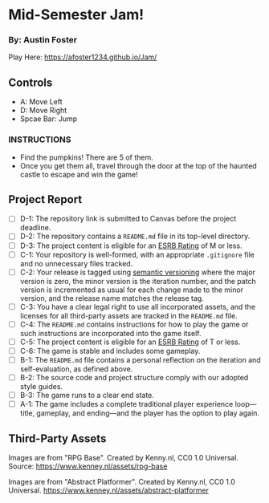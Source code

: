 # Mid-Semester Jam!
### By: Austin Foster
Play Here: https://afoster1234.github.io/Jam/

## Controls
* A: Move Left
* D: Move Right
* Spcae Bar: Jump

### INSTRUCTIONS
* Find the pumpkins! There are 5 of them. 
* Once you get them all, travel through the door at the top of the haunted castle to escape and win the game!

## Project Report

- [ ] D-1: The repository link is submitted to Canvas before the project deadline.
- [ ] D-2: The repository contains a <code>README.md</code> file in its top-level directory.
- [ ] D-3: The project content is eligible for an <a href="https://www.esrb.org/ratings-guide/">ESRB Rating</a> of M or less.
- [ ] C-1: Your repository is well-formed, with an appropriate <code>.gitignore</code> file and no unnecessary files tracked.
- [ ] C-2: Your release is tagged using <a href="https://semver.org/">semantic versioning</a> where the major version is zero, the minor version is the iteration number, and the patch version is incremented as usual for each change made to the minor version, and the release name matches the release tag.
- [ ] C-3: You have a clear legal right to use all incorporated assets, and the licenses for all third-party assets are tracked in the <code>README.md</code> file.
- [ ] C-4: The <code>README.md</code> contains instructions for how to play the game or such instructions are incorporated into the game itself.
- [ ] C-5: The project content is eligible for an <a href="https://www.esrb.org/ratings-guide/">ESRB Rating</a> of T or less.
- [ ] C-6: The game is stable and includes some gameplay.
- [ ] B-1: The <code>README.md</code> file contains a personal reflection on the iteration and self-evaluation, as defined above.
- [ ] B-2: The source code and project structure comply with our adopted style guides.
- [ ] B-3: The game runs to a clear end state.
- [ ] A-1: The game includes a complete traditional player experience loop&mdash;title, gameplay, and ending&mdash;and the player has the option to play again.

## Third-Party Assets
Images are from "RPG Base". Created by Kenny.nl, CC0 1.0 Universal.
Source: https://www.kenney.nl/assets/rpg-base

Images are from "Abstract Platformer". Created by Kenny.nl, CC0 1.0 Universal.
https://www.kenney.nl/assets/abstract-platformer